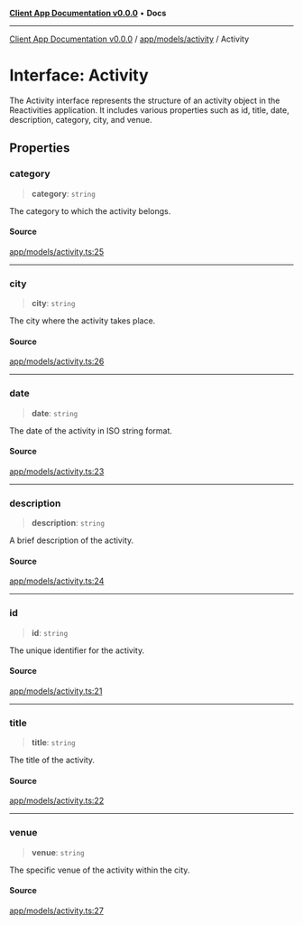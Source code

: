 [**Client App Documentation v0.0.0**](../../../../README.md) • **Docs**

***

[Client App Documentation v0.0.0](../../../../README.md) / [app/models/activity](../README.md) / Activity

# Interface: Activity

The Activity interface represents the structure of an activity object in the Reactivities application.
It includes various properties such as id, title, date, description, category, city, and venue.

## Properties

### category

> **category**: `string`

The category to which the activity belongs.

#### Source

[app/models/activity.ts:25](https://github.com/jimmykurian/Reactivities/blob/4ab199bddea0052df810fe9ea0493ff906b43566/client-app/src/app/models/activity.ts#L25)

***

### city

> **city**: `string`

The city where the activity takes place.

#### Source

[app/models/activity.ts:26](https://github.com/jimmykurian/Reactivities/blob/4ab199bddea0052df810fe9ea0493ff906b43566/client-app/src/app/models/activity.ts#L26)

***

### date

> **date**: `string`

The date of the activity in ISO string format.

#### Source

[app/models/activity.ts:23](https://github.com/jimmykurian/Reactivities/blob/4ab199bddea0052df810fe9ea0493ff906b43566/client-app/src/app/models/activity.ts#L23)

***

### description

> **description**: `string`

A brief description of the activity.

#### Source

[app/models/activity.ts:24](https://github.com/jimmykurian/Reactivities/blob/4ab199bddea0052df810fe9ea0493ff906b43566/client-app/src/app/models/activity.ts#L24)

***

### id

> **id**: `string`

The unique identifier for the activity.

#### Source

[app/models/activity.ts:21](https://github.com/jimmykurian/Reactivities/blob/4ab199bddea0052df810fe9ea0493ff906b43566/client-app/src/app/models/activity.ts#L21)

***

### title

> **title**: `string`

The title of the activity.

#### Source

[app/models/activity.ts:22](https://github.com/jimmykurian/Reactivities/blob/4ab199bddea0052df810fe9ea0493ff906b43566/client-app/src/app/models/activity.ts#L22)

***

### venue

> **venue**: `string`

The specific venue of the activity within the city.

#### Source

[app/models/activity.ts:27](https://github.com/jimmykurian/Reactivities/blob/4ab199bddea0052df810fe9ea0493ff906b43566/client-app/src/app/models/activity.ts#L27)
